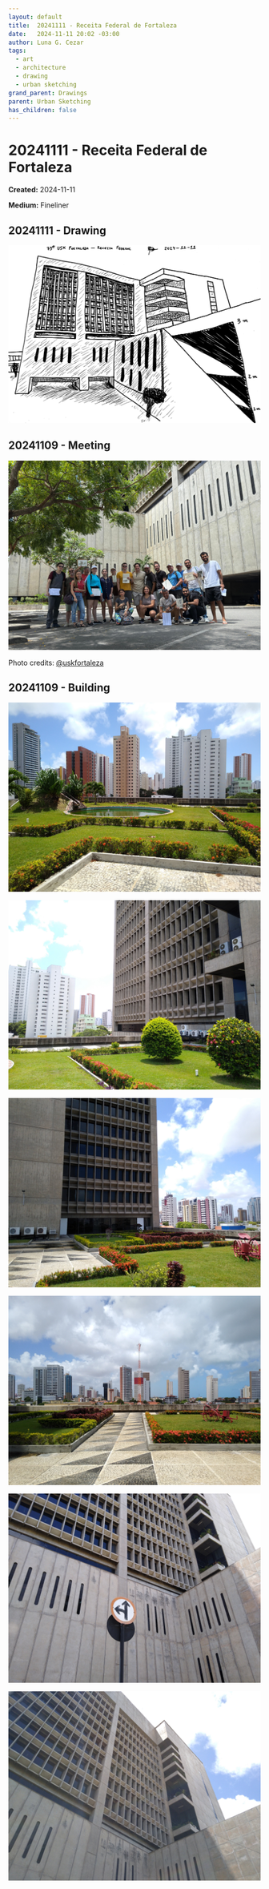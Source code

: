 ```yaml
---
layout: default
title:  20241111 - Receita Federal de Fortaleza 
date:   2024-11-11 20:02 -03:00
author: Luna G. Cezar
tags:
  - art
  - architecture
  - drawing
  - urban sketching
grand_parent: Drawings
parent: Urban Sketching
has_children: false
---
```


# 20241111 - Receita Federal de Fortaleza 

**Created:** 2024-11-11

**Medium:** Fineliner

## 20241111 - Drawing

![Drawing](/assets/drawings/urban_sketching/20241111-Receita_Federal_Fortaleza%20(Monochrome%20-%20Erode%20Smoothing).png)

## 20241109 - Meeting

![Meeting](/assets/photos/urban_sketching/20241109-receita_federal_fortaleza/meeting.jpeg)

Photo credits: [@uskfortaleza](https://www.instagram.com/uskfortaleza/)

## 20241109 - Building

![Building 1](/assets/photos/urban_sketching/20241109-receita_federal_fortaleza/building-1.jpg)

![Building 2](/assets/photos/urban_sketching/20241109-receita_federal_fortaleza/building-2.jpg)

![Building 3](/assets/photos/urban_sketching/20241109-receita_federal_fortaleza/building-3.jpg)

![Building 4](/assets/photos/urban_sketching/20241109-receita_federal_fortaleza/building-4.jpg)

![Building 5](/assets/photos/urban_sketching/20241109-receita_federal_fortaleza/building-5.jpg)

![Building 6](/assets/photos/urban_sketching/20241109-receita_federal_fortaleza/building-6.jpg)
